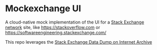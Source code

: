 # Mockexchange UI

A cloud-native mock implementation of the UI for a [Stack Exchange network](http://stackexchange.com/) site, like https://stackoverflow.com or https://softwareengineering.stackexchange.com/

This repo leverages the [Stack Exchange Data Dump on Internet Archive](https://archive.org/details/stackexchange)
